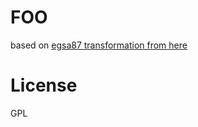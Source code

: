 # FOO
based on [egsa87 transformation from here](https://github.com/mlourakis/egsa87)

# License
GPL
